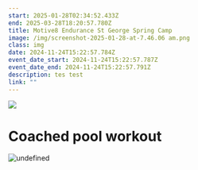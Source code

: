 ```yaml
---
start: 2025-01-28T02:34:52.433Z
end: 2025-03-28T18:20:57.780Z
title: Motive8 Endurance St George Spring Camp
image: /img/screenshot-2025-01-28-at-7.46.06 am.png
class: img
date: 2024-11-24T15:22:57.784Z
event_date_start: 2024-11-24T15:22:57.787Z
event_date_end: 2024-11-24T15:22:57.791Z
description: tes test
link: ""
---
```

 

![](/img/img_9596.jpeg)

# **Coached  pool workout**



<img src="undefined" title="undefined" class="undefined" />

![]()
